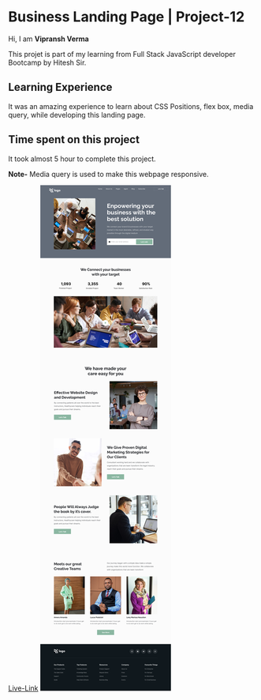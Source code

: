 # Business Landing Page | Project-12
Hi, I am **Vipransh Verma**

This projet is part of my learning from Full Stack JavaScript developer Bootcamp by Hitesh Sir.

## Learning Experience
It was an amazing experience to learn about  CSS Positions, flex box, media query, while developing this landing page.

## Time spent on this project
It took almost 5 hour to complete  this project.

**Note-**  Media query is used to make this webpage responsive.

[Live-Link]()
![image](images/Business%20Landing%20Page.png)
